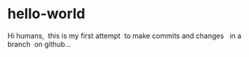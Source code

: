# hello-world

Hi humans,  this is my first attempt  to make commits and changes   in a branch  on github...
